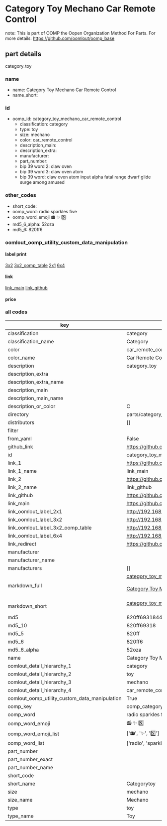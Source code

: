 # Category Toy Mechano Car Remote Control  

note: This is part of OOMP the Oopen Organization Method For Parts. For more details: https://github.com/oomlout/oomp_base

##  part details
  



category_toy



### name
* name: Category Toy Mechano Car Remote Control
* name_short: 
### id
* oomp_id: category_toy_mechano_car_remote_control
  * classification: category
  * type: toy
  * size: mechano
  * color: car_remote_control
  * description_main: 
  * description_extra: 
  * manufacturer: 
  * part_number: 
  * bip 39 word 2: claw oven
  * bip 39 word 3: claw oven atom
  * bip 39 word: claw oven atom input alpha fatal range dwarf glide surge among amused

### other_codes
* short_code: 
* oomp_word: radio sparkles five
* oomp_word_emoji :radio: :sparkles: :five:
* md5_6_alpha: 52oza
* md5_6: 820ff6






### oomlout_oomp_utility_custom_data_manipulation
#### label print
[3x2](http://192.168.1.245:1112/?label=oomp%2052oza)
[3x2_oomp_table](http://192.168.1.108:1112/?label=oomp%2052oza)
[2x1](http://192.168.1.242:1112/?label=oomp%2052oza)
[6x4](http://192.168.1.55:1112/?label=oomp%2052oza)    

#### link

[link_main](https://github.com/oomlout/oomlout_oomp_version_1_messy/tree/main/parts/category_toy_mechano_car_remote_control) [link_github](https://github.com/oomlout/oomlout_oomp_version_1_messy/tree/main/parts/category_toy_mechano_car_remote_control)                             

#### price







### all codes 
| key | value |  
| --- | --- |  
| classification | category |  
| classification_name | Category |  
| color | car_remote_control |  
| color_name | Car Remote Control |  
| description | category_toy |  
| description_extra |  |  
| description_extra_name |  |  
| description_main |  |  
| description_main_name |  |  
| description_or_color | C  |  
| directory | parts/category_toy_mechano_car_remote_control |  
| distributors | [] |  
| filter |  |  
| from_yaml | False |  
| github_link | https://github.com/oomlout/oomlout_oomp_part_src/tree/main/parts/category_toy_mechano_car_remote_control |  
| id | category_toy_mechano_car_remote_control |  
| link_1 | https://github.com/oomlout/oomlout_oomp_version_1_messy/tree/main/parts/category_toy_mechano_car_remote_control |  
| link_1_name | link_main |  
| link_2 | https://github.com/oomlout/oomlout_oomp_version_1_messy/tree/main/parts/category_toy_mechano_car_remote_control |  
| link_2_name | link_github |  
| link_github | https://github.com/oomlout/oomlout_oomp_version_1_messy/tree/main/parts/category_toy_mechano_car_remote_control |  
| link_main | https://github.com/oomlout/oomlout_oomp_version_1_messy/tree/main/parts/category_toy_mechano_car_remote_control |  
| link_oomlout_label_2x1 | http://192.168.1.242:1112/?label=oomp%2052oza |  
| link_oomlout_label_3x2 | http://192.168.1.245:1112/?label=oomp%2052oza |  
| link_oomlout_label_3x2_oomp_table | http://192.168.1.108:1112/?label=oomp%2052oza |  
| link_oomlout_label_6x4 | http://192.168.1.55:1112/?label=oomp%2052oza |  
| link_redirect | https://github.com/oomlout/oomlout_oomp_version_1_messy/tree/main/parts/category_toy_mechano_car_remote_control |  
| manufacturer |  |  
| manufacturer_name |  |  
| manufacturers | [] |  
| markdown_full | [category_toy_mechano_car_remote_control](none)<br>[](none)<br>[Category Toy Mechano Car Remote Control](none)<br><br> |  
| markdown_short | [category_toy_mechano_car_remote_control](none)<br><br> |  
| md5 | 820ff6931844b6394e03874a1ca77150 |  
| md5_10 | 820ff69318 |  
| md5_5 | 820ff |  
| md5_6 | 820ff6 |  
| md5_6_alpha | 52oza |  
| name | Category Toy Mechano Car Remote Control |  
| oomlout_detail_hierarchy_1 | category |  
| oomlout_detail_hierarchy_2 | toy |  
| oomlout_detail_hierarchy_3 | mechano |  
| oomlout_detail_hierarchy_4 | car_remote_control |  
| oomlout_oomp_utility_custom_data_manipulation | True |  
| oomp_key | oomp_category_toy_mechano_car_remote_control |  
| oomp_word | radio sparkles five |  
| oomp_word_emoji | :radio: :sparkles: :five: |  
| oomp_word_emoji_list | [':radio:', ':sparkles:', ':five:'] |  
| oomp_word_list | ['radio', 'sparkles', 'five'] |  
| part_number |  |  
| part_number_exact |  |  
| part_number_name |  |  
| short_code |  |  
| short_name | Categorytoy |  
| size | mechano |  
| size_name | Mechano |  
| type | toy |  
| type_name | Toy |  
